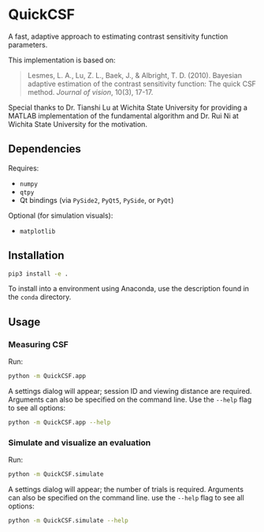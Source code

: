 # QuickCSF

A fast, adaptive approach to estimating contrast sensitivity function parameters.

This implementation is based on:

> Lesmes, L. A., Lu, Z. L., Baek, J., & Albright, T. D. (2010). Bayesian adaptive estimation of the contrast sensitivity function: The quick CSF method. *Journal of vision*, 10(3), 17-17.

Special thanks to Dr. Tianshi Lu at Wichita State University for providing a MATLAB implementation of the fundamental algorithm and Dr. Rui Ni at Wichita State University for the motivation.

## Dependencies

Requires:

* `numpy`
* `qtpy`
* Qt bindings (via `PySide2`, `PyQt5`, `PySide`, or `PyQt`)

Optional (for simulation visuals):

* `matplotlib`

## Installation

~~~~bash
pip3 install -e .
~~~~

To install into a environment using Anaconda, use the description found in the `conda` directory.

## Usage

### Measuring CSF

Run:

~~~bash
python -m QuickCSF.app
~~~

A settings dialog will appear; session ID and viewing distance are required. Arguments can also be specified on the command line. Use the `--help` flag to see all options:

~~~bash
python -m QuickCSF.app --help
~~~

### Simulate and visualize an evaluation

Run:

~~~bash
python -m QuickCSF.simulate
~~~

A settings dialog will appear; the number of trials is required. Arguments can also be specified on the command line. use the `--help` flag to see all options:

~~~bash
python -m QuickCSF.simulate --help
~~~
